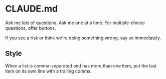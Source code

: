 # CLAUDE.md

Ask me lots of questions. Ask me one at a time. For multiple-choice questions, offer buttons.

If you see a risk or think we're doing something wrong, say so immediately.

## Style

When a list is comma-separated and has more than one item, put the last item on its own line with a trailing comma.
